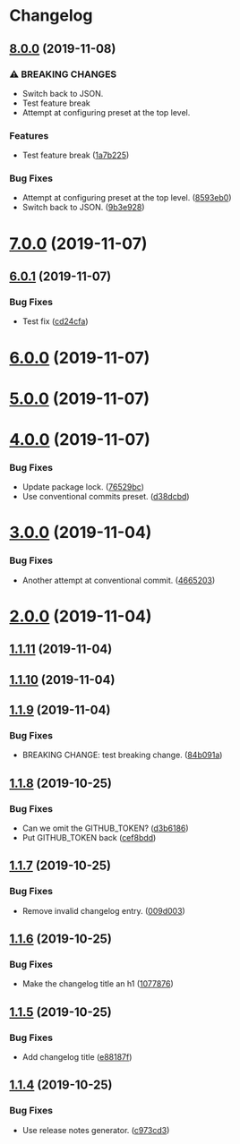# Changelog

## [8.0.0](https://github.com/amannn/semantic-release-test/compare/v7.0.0...v8.0.0) (2019-11-08)


### ⚠ BREAKING CHANGES

* Switch back to JSON.
* Test feature break
* Attempt at configuring preset at the top level.

### Features

* Test feature break ([1a7b225](https://github.com/amannn/semantic-release-test/commit/1a7b225e6207f6640c722bc3c236ab232e7c074f))


### Bug Fixes

* Attempt at configuring preset at the top level. ([8593eb0](https://github.com/amannn/semantic-release-test/commit/8593eb0567dcea4ba86ca063d969cd9de358a8bb))
* Switch back to JSON. ([9b3e928](https://github.com/amannn/semantic-release-test/commit/9b3e9282c23f80729435d84c43e3a1b7ad6b33d3))

# [7.0.0](https://github.com/amannn/semantic-release-test/compare/v6.0.1...v7.0.0) (2019-11-07)

## [6.0.1](https://github.com/amannn/semantic-release-test/compare/v6.0.0...v6.0.1) (2019-11-07)


### Bug Fixes

* Test fix ([cd24cfa](https://github.com/amannn/semantic-release-test/commit/cd24cfabec93f5a15a9cb8c8125a9c01a5d4161d))

# [6.0.0](https://github.com/amannn/semantic-release-test/compare/v5.0.0...v6.0.0) (2019-11-07)

# [5.0.0](https://github.com/amannn/semantic-release-test/compare/v4.0.0...v5.0.0) (2019-11-07)

# [4.0.0](https://github.com/amannn/semantic-release-test/compare/v3.0.0...v4.0.0) (2019-11-07)


### Bug Fixes

* Update package lock. ([76529bc](https://github.com/amannn/semantic-release-test/commit/76529bc2c14f007bbc8972320f776ca2750c0c06))
* Use conventional commits preset. ([d38dcbd](https://github.com/amannn/semantic-release-test/commit/d38dcbd31ed409b3dbec2d500560a7cd388ef7fb))

# [3.0.0](https://github.com/amannn/semantic-release-test/compare/v2.0.0...v3.0.0) (2019-11-04)


### Bug Fixes

* Another attempt at conventional commit. ([4665203](https://github.com/amannn/semantic-release-test/commit/4665203e304bc4453f2ddbfbbdd8fc18a2f373da))

# [2.0.0](https://github.com/amannn/semantic-release-test/compare/v1.1.11...v2.0.0) (2019-11-04)

## [1.1.11](https://github.com/amannn/semantic-release-test/compare/v1.1.10...v1.1.11) (2019-11-04)

## [1.1.10](https://github.com/amannn/semantic-release-test/compare/v1.1.9...v1.1.10) (2019-11-04)

## [1.1.9](https://github.com/amannn/semantic-release-test/compare/v1.1.8...v1.1.9) (2019-11-04)


### Bug Fixes

* BREAKING CHANGE: test breaking change. ([84b091a](https://github.com/amannn/semantic-release-test/commit/84b091a721c0bfad18b9d215609fb4c9b2789678))

## [1.1.8](https://github.com/amannn/semantic-release-test/compare/v1.1.7...v1.1.8) (2019-10-25)


### Bug Fixes

* Can we omit the GITHUB_TOKEN? ([d3b6186](https://github.com/amannn/semantic-release-test/commit/d3b618650e239ac640b3eb007853071ab056efbe))
* Put GITHUB_TOKEN back ([cef8bdd](https://github.com/amannn/semantic-release-test/commit/cef8bdd6eb1cb4802730468b642e18552d0726f1))

## [1.1.7](https://github.com/amannn/semantic-release-test/compare/v1.1.6...v1.1.7) (2019-10-25)


### Bug Fixes

* Remove invalid changelog entry. ([009d003](https://github.com/amannn/semantic-release-test/commit/009d003435153621e922186d79f2f27b0c789178))

## [1.1.6](https://github.com/amannn/semantic-release-test/compare/v1.1.5...v1.1.6) (2019-10-25)


### Bug Fixes

* Make the changelog title an h1 ([1077876](https://github.com/amannn/semantic-release-test/commit/10778763002068152fd926e3b9d324546db17f7d))

## [1.1.5](https://github.com/amannn/semantic-release-test/compare/v1.1.4...v1.1.5) (2019-10-25)


### Bug Fixes

* Add changelog title ([e88187f](https://github.com/amannn/semantic-release-test/commit/e88187feb789de424e836d9736ce9ee870703681))

## [1.1.4](https://github.com/amannn/semantic-release-test/compare/v1.1.3...v1.1.4) (2019-10-25)


### Bug Fixes

* Use release notes generator. ([c973cd3](https://github.com/amannn/semantic-release-test/commit/c973cd36ef8c95db25b1400752815e58522bde19))

